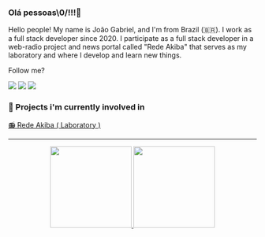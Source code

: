 ### Olá pessoas\0/!!!👋

Hello people! My name is João Gabriel, and I'm from Brazil (🇧🇷). I work as a full stack developer since 2020. I participate as a full stack developer in a web-radio project and news portal called "Rede Akiba" that serves as my laboratory and where I develop and learn new things.

Follow me? 

<div>
  <a href="https://twitter.com/Kidztaku" target="_blank"><img src="https://img.shields.io/badge/Twitter-1DA1F2?style=for-the-badge&logo=twitter&logoColor=white"></a>
    <a href="https://www.facebook.com/kidztaku" target="_blank"><img src="https://img.shields.io/badge/Facebook-1877F2?style=for-the-badge&logo=facebook&logoColor=white"></a>  
    <a href="https://www.linkedin.com/in/joaogabriel79/" target="_blank"><img src="https://img.shields.io/badge/LinkedIn-0077B5?style=for-the-badge&logo=linkedin&logoColor=white"></a>
</div>

<h3>👋 Projects i'm currently involved in</h3>
<a href="https://akiba.com.br" target="_blank">📻 Rede Akiba ( Laboratory )</a>

____

<div align="center">
  <a href="https://github.com/ojoaogabrielleal">
  <img height="165em" src="https://github-readme-stats.vercel.app/api?username=thegabrielleal&show_icons=true&theme=dark&include_all_commits=true&count_private=true"/>
  <img height="165em" src="https://github-readme-stats.vercel.app/api/top-langs/?username=thegabrielleal&layout=compact&langs_count=7&theme=dark"/>
</div>
    
